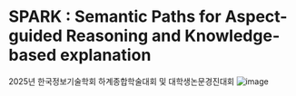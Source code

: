 # SPARK : Semantic Paths for Aspect-guided Reasoning and Knowledge-based explanation
2025년 한국정보기술학회 하계종합학술대회 및 대학생논문경진대회
  ![image](https://github.com/user-attachments/assets/2f25a7a8-8218-4195-962a-317e59608079)
